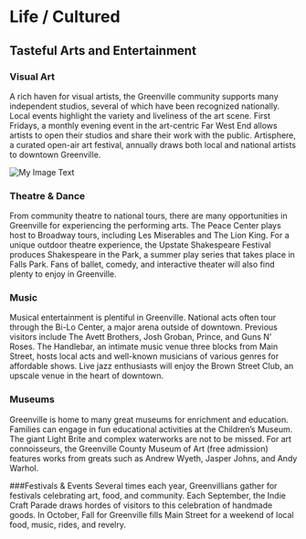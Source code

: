 # Life / Cultured

## Tasteful Arts and Entertainment

### Visual Art
A rich haven for visual artists, the Greenville community supports many independent studios, several of which have been recognized nationally. Local events highlight the variety and liveliness of the art scene. First Fridays, a monthly evening event in the art-centric Far West End allows artists to open their studios and share their work with the public. Artisphere, a curated open-air art festival, annually draws both local and national artists to downtown Greenville.

![My Image Text](/images/cooking.jpg "Optional title") 
### Theatre & Dance
From community theatre to national tours, there are many opportunities in Greenville for experiencing the performing arts. The Peace Center plays host to Broadway tours, including Les Miserables and The Lion King.  For a unique outdoor theatre experience, the Upstate Shakespeare Festival produces Shakespeare in the Park, a summer play series that takes place in Falls Park. Fans of ballet, comedy, and interactive theater will also find plenty to enjoy in Greenville.

### Music
Musical entertainment is plentiful in Greenville.  National acts often tour through the Bi-Lo Center, a major arena outside of downtown. Previous visitors include The Avett Brothers, Josh Groban, Prince, and Guns N’ Roses. The Handlebar, an intimate music venue three blocks from Main Street, hosts local acts and well-known musicians of various genres for affordable shows. Live jazz enthusiasts will enjoy the Brown Street Club, an upscale venue in the heart of downtown.

### Museums
Greenville is home to many great museums for enrichment and education. Families can engage in fun educational activities at the Children’s Museum. The giant Light Brite and complex waterworks are not to be missed. For art connoisseurs, the Greenville County Museum of Art (free admission) features works from greats such as Andrew Wyeth, Jasper Johns, and Andy Warhol.

###Festivals & Events 
Several times each year, Greenvillians gather for festivals celebrating art, food, and community.  Each September, the Indie Craft Parade draws hordes of visitors to this celebration of handmade goods. In October, Fall for Greenville fills Main Street for a weekend of local food, music, rides, and revelry.